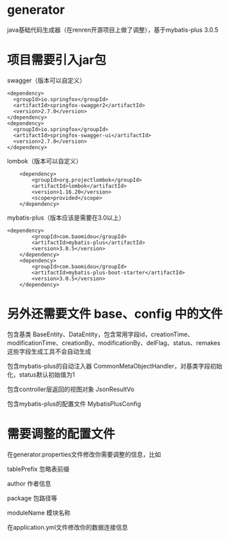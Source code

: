 # generator
java基础代码生成器（在renren开源项目上做了调整），基于mybatis-plus 3.0.5

# 项目需要引入jar包
swagger（版本可以自定义）

    <dependency>
      <groupId>io.springfox</groupId>  
      <artifactId>springfox-swagger2</artifactId>  
      <version>2.7.0</version>  
    </dependency>  
    <dependency>  
      <groupId>io.springfox</groupId>  
      <artifactId>springfox-swagger-ui</artifactId>  
      <version>2.7.0</version>  
    </dependency>
lombok（版本可以自定义）

		<dependency>
			<groupId>org.projectlombok</groupId>  
			<artifactId>lombok</artifactId>  
			<version>1.16.20</version>  
			<scope>provided</scope>  
		</dependency>
mybatis-plus（版本应该是需要在3.0以上）

    <dependency>
			<groupId>com.baomidou</groupId>  
			<artifactId>mybatis-plus</artifactId>  
			<version>3.0.5</version>  
		</dependency>  
		<dependency>  
			<groupId>com.baomidou</groupId>  
			<artifactId>mybatis-plus-boot-starter</artifactId>  
			<version>3.0.5</version>  
		</dependency>
# 另外还需要文件 base、config 中的文件

包含基类 BaseEntity、DataEntity，包含常用字段id，creationTime、modificationTime、creationBy、modificationBy、delFlag、status、remakes这些字段生成工具不会自动生成

包含mybatis-plus的自动注入器 CommonMetaObjectHandler，对基类字段初始化，status默认初始值为1

包含controller层返回的视图对象 JsonResultVo

包含mybatis-plus的配置文件 MybatisPlusConfig
# 需要调整的配置文件
在generator.properties文件修改你需要调整的信息，比如

tablePrefix 忽略表前缀

author 作者信息

package 包路径等

moduleName 模块名称

在application.yml文件修改你的数据连接信息
